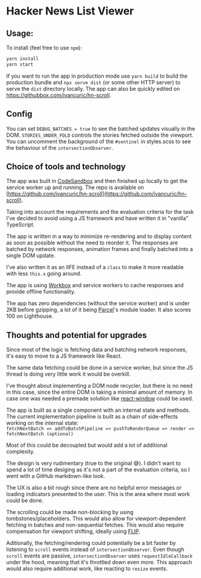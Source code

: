 # Hacker News List Viewer

## Usage:

To install (feel free to use `npm`):

```sh
yarn install
yarn start
```

If you want to run the app in production mode use `yarn build` to build the production bundle and `npx serve dist` (or some other HTTP server) to serve the `dist` directory locally. The app can also be quickly edited on https://githubbox.com/ivancuric/hn-scroll.

## Config

You can set `DEBUG_BATCHES = true` to see the batched updates visually in the DOM. `STORIES_UNDER_FOLD` controls the stories fetched outside the viewport. You can uncomment the background of the `#sentinel` in styles.scss to see the behaviour of the `intersectionObserver`.

## Choice of tools and technology

The app was built in [CodeSandbox](https://codesandbox.io/s/github/ivancuric/hn-scroll) and then finished up locally to get the service worker up and running. The repo is available on [https://github.com/ivancuric/hn-scroll](https://github.com/ivancuric/hn-scroll).

Taking into account the requirements and the evaluation criteria for the task I've decided to avoid using a JS framework and have written it in "vanilla" TypeScript.

The app is written in a way to minimize re-rendering and to display content as soon as possible without the need to reorder it. The responses are batched by network responses, animation frames and finally batched into a single DOM update.

I've also written it as an IIFE instead of a `class` to make it more readable with less `this.x` going around.

The app is using [Workbox](https://developers.google.com/web/tools/workbox) and service workers to cache responses and provide offline functionality.

The app has zero dependencies (without the service worker) and is under 2KB before gzipping, a lot of it being [Parcel](https://parceljs.org/)'s module loader. It also scores 100 on Lighthouse.

## Thoughts and potential for upgrades

Since most of the logic is fetching data and batching network responses, it's easy to move to a JS framework like React.

The same data fetching could be done in a service worker, but since the JS thread is doing very little work it would be overkill.

I've thought about implementing a DOM node recycler, but there is no need in this case, since the entire DOM is taking a minimal amount of memory. In case one was needed a premade solution like [react-window](https://github.com/bvaughn/react-window) could be used.

The app is built as a single component with an internal state and methods. The current implementation pipeline is built as a chain of side-effects working on the internal state:  
`fetchNextBatch => addToBatchPipeline => pushToRenderQueue => render => fetchNextBatch (optional)`

Most of this could be decoupled but would add a lot of additional complexity.

The design is very rudimentary (true to the original 😅). I didn't want to spend a lot of time desiging as it's not a part of the evaluation criteria, so I went with a GitHub markdown-like look.

The UX is also a bit rough since there are no helpful error messages or loading indicators presented to the user. This is the area where most work could be done.

The scrolling could be made non-blocking by using tombstones/placeholders. This would also allow for viewport-dependent fetching in batches and non-sequential fetches. This would also require compensation for viewport shifting, ideally using [FLIP](https://aerotwist.com/blog/flip-your-animations/).

Aditionally, the fetching/rendering could potentially be a bit faster by listening to `scroll` events instead of `intersectionObserver`. Even though `scroll` events are passive, `intersectionObserver` uses `requestIdleCallback` under the hood, meaning that it's throttled down even more. This approach would also require additional work, like reacting to `resize` events.
